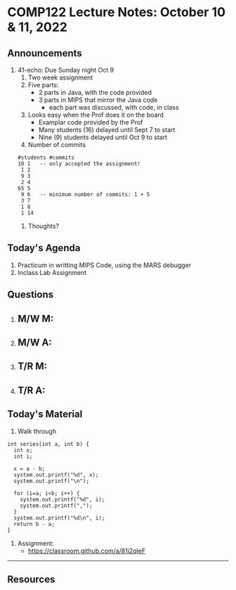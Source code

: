 # COMP122 Lecture Notes: October 10 & 11, 2022

## Announcements
   1. 41-echo: Due Sunday night Oct 9
      1. Two week assignment
      1. Five parts:
         - 2 parts in Java, with the code provided
         - 3 parts in MIPS that mirror the Java code
           - each part was discussed, with code, in class
      1. Looks easy when the Prof does it on the board
         - Examplar code provided by the Prof
         - Many students (16) delayed until Sept 7 to start
         - Nine (9) students delayed until Oct 9 to start
      1. Number of commits
      ```
      #students #commits
      10 1   -- only accepted the assignment!
       1 2
       9 3
       2 4
      65 5    
       9 6   -- minimum number of commits: 1 + 5
       3 7
       1 8
       1 14
      ``` 
      1. Thoughts?


## Today's Agenda
   1. Practicum in writting MIPS Code, using the MARS debugger
   1. Inclass Lab Assignment

## Questions
   1. M/W M:
      - 
   1. M/W A:
      - 
   1. T/R M: 
      - 
   1. T/R A: 
      - 

## Today's Material

  1. Walk through 
  ```
  int series(int a, int b) {
    int x;
    int i;

    x = a - b;
    system.out.printf("%d", x);
    system.out.printf("\n");

    for (i=a; i<b; i++) {
      system.out.printf("%d", i);
      system.out.printf(",");
    }
    system.out.printf("%d\n", i);
    return b - a;
  }
  ```

  1. Assignment:
     - https://classroom.github.com/a/81i2qleF

---
## Resources


